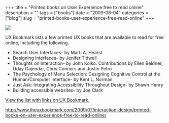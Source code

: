 +++
title = "Printed books on User Experience free to read online"
description = ""
tags = ["books"]
date = "2009-08-04"
categories = ["blog"]
slug = "printed-books-user-experience-free-read-online"
+++



  <div class="notebook-screenshot"><a href="http://www.theuxbookmark.com/2009/07/interaction-design/printed-books-on-user-experience-free-to-read-online/"><img src="http://media.konigi.com/bluga/wt4a799e9ae5ee6.jpg"/></a></div><p>UX Bookmark lists a few printed UX books that are available to read for free online, including the following. </p>
<ul>
<li>Search User Interfaces- by Marti A. Hearst</li>
<li>Designing Interfaces- by Jenifer Tidwell</li>
<li>Thoughts on Interaction- by John Kolko. Contributions by Ellen Beldner, Uday Gajendar, Chris Connors and Justin Petro</li>
<li>The Psychology of Menu Selection: Designing Cognitive Control at the Human/Computer Interface- by Kent L. Norman</li>
<li>Just Ask: Integrating Accessibility Throughout Design- by Shawn Henry</li>
<li>Building accessible websites- by Joe Clark</li>
</ul>
<p><a href="http://www.theuxbookmark.com/2009/07/interaction-design/printed-books-on-user-experience-free-to-read-online/">View the list with links on UX Bookmark.</a></p>
    
  <a href="http://www.theuxbookmark.com/2009/07/interaction-design/printed-books-on-user-experience-free-to-read-online/">http://www.theuxbookmark.com/2009/07/interaction-design/printed-books-on-user-experience-free-to-read-online/</a>
